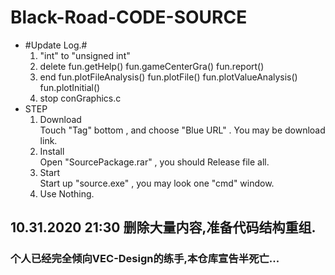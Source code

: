 ﻿# Black-Road-CODE-SOURCE
+ #Update Log.# 
  1. "int" to "unsigned int" 
  2. delete fun.getHelp() fun.gameCenterGra() fun.report() 
  3. end fun.plotFileAnalysis() fun.plotFile() fun.plotValueAnalysis() fun.plotInitial()
  4. stop conGraphics.c
+ STEP  
  1. Download  
    Touch "Tag" bottom , and choose "Blue URL" . You may be download link.  
  2. Install   
    Open "SourcePackage.rar" , you should Release file all.  
  3. Start  
    Start up "source.exe" , you may look one "cmd" window.  
  4. Use
    Nothing.  

## 10.31.2020 21:30 删除大量内容,准备代码结构重组.  
### 个人已经完全倾向VEC-Design的练手,本仓库宣告半死亡... 
